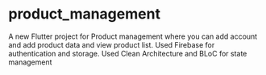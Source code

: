 # product_management

A new Flutter project for Product management where you can add account and add product data and view product list.
Used Firebase for authentication and storage.
Used Clean Architecture and BLoC for state management
